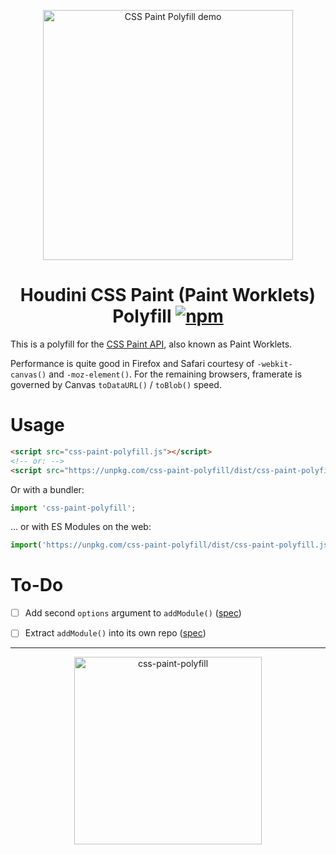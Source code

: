 <p align="center">
  <img src="https://i.imgur.com/xqSHmd2.gif" width="400" alt="CSS Paint Polyfill demo">

  <h1 align="center">
    Houdini CSS Paint (Paint Worklets) Polyfill
    <a href="https://www.npmjs.org/package/css-paint-polyfill"><img src="https://img.shields.io/npm/v/css-paint-polyfill.svg?style=flat" alt="npm"></a>
  </h1>
</p>

This is a polyfill for the [CSS Paint API], also known as Paint Worklets.

Performance is quite good in Firefox and Safari courtesy of `-webkit-canvas()` and `-moz-element()`. For the remaining browsers, framerate is governed by Canvas `toDataURL()` / `toBlob()` speed.

# Usage

```html
<script src="css-paint-polyfill.js"></script>
<!-- or: -->
<script src="https://unpkg.com/css-paint-polyfill/dist/css-paint-polyfill.js"></script>
```

Or with a bundler:

```js
import 'css-paint-polyfill';
```

... or with ES Modules on the web:

```js
import('https://unpkg.com/css-paint-polyfill/dist/css-paint-polyfill.js');
```

# To-Do

- [ ] Add second `options` argument to `addModule()` ([spec](https://drafts.css-houdini.org/worklets/#dictdef-workletoptions))
- [ ] Extract `addModule()` into its own repo ([spec](https://drafts.css-houdini.org/worklets/#dom-worklet-addmodule))


---

<p align="center">
  <img src="https://i.imgur.com/Nat1PNX.png" width="300" height="300" alt="css-paint-polyfill">
</p>

[CSS Paint API]: https://developers.google.com/web/updates/2018/01/paintapi
